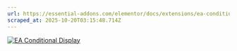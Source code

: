 ```yaml
---
url: https://essential-addons.com/elementor/docs/extensions/ea-conditional-display/
scraped_at: 2025-10-20T03:15:48.714Z
---
```


[![EA Conditional Display](https://essential-addons.com/wp-content/uploads/2023/11/EA-Conditional-Display-300x200.png)](https://essential-addons.com/wp-content/uploads/2023/11/EA-Conditional-Display.png)